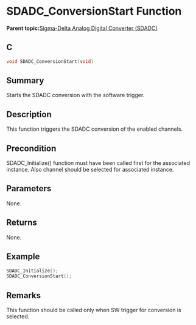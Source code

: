 # SDADC\_ConversionStart Function

**Parent topic:**[Sigma-Delta Analog Digital Converter \(SDADC\)](GUID-67D47E4E-A9CC-4485-9552-A56F2E6825A3.md)

## C

```c
void SDADC_ConversionStart(void)
```

## Summary

Starts the SDADC conversion with the software trigger.

## Description

This function triggers the SDADC conversion of the enabled channels.

## Precondition

SDADC\_Initialize\(\) function must have been called first for the associated instance. Also channel should be selected for associated instance.

## Parameters

None.

## Returns

None.

## Example

```c
SDADC_Initialize();
SDADC_ConversionStart();
```

## Remarks

This function should be called only when SW trigger for conversion is selected.

